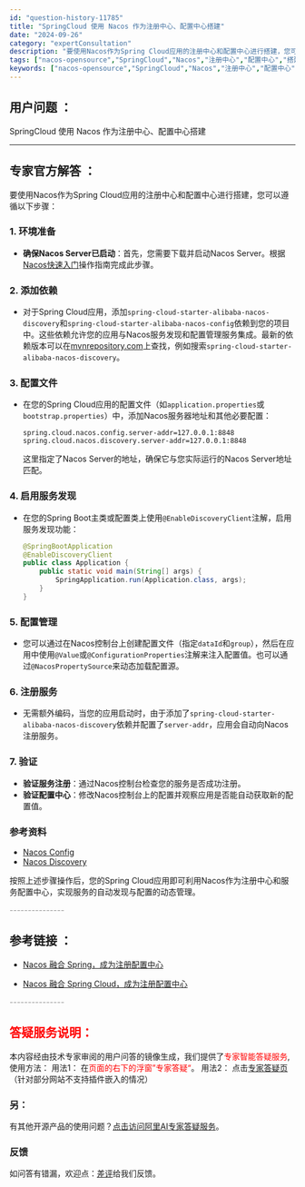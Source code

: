 ```yaml
---
id: "question-history-11785"
title: "SpringCloud 使用 Nacos 作为注册中心、配置中心搭建"
date: "2024-09-26"
category: "expertConsultation"
description: "要使用Nacos作为Spring Cloud应用的注册中心和配置中心进行搭建，您可以遵循以下步骤：### 1. 环境准备- **确保Nacos Server已启动**：首先，您需要下载并启动Nacos Server。根据[Nacos快速入门](../quickstart/quick-start.md"
tags: ["nacos-opensource","SpringCloud","Nacos","注册中心","配置中心","搭建"]
keywords: ["nacos-opensource","SpringCloud","Nacos","注册中心","配置中心","搭建"]
---
```


## 用户问题 ： 
 SpringCloud 使用 Nacos 作为注册中心、配置中心搭建  

---------------
## 专家官方解答 ：

要使用Nacos作为Spring Cloud应用的注册中心和配置中心进行搭建，您可以遵循以下步骤：

### 1. 环境准备
- **确保Nacos Server已启动**：首先，您需要下载并启动Nacos Server。根据[Nacos快速入门](../quickstart/quick-start.md)操作指南完成此步骤。

### 2. 添加依赖
- 对于Spring Cloud应用，添加`spring-cloud-starter-alibaba-nacos-discovery`和`spring-cloud-starter-alibaba-nacos-config`依赖到您的项目中。这些依赖允许您的应用与Nacos服务发现和配置管理服务集成。最新的依赖版本可以在[mvnrepository.com](https://mvnrepository.com/)上查找，例如搜索`spring-cloud-starter-alibaba-nacos-discovery`。

### 3. 配置文件
- 在您的Spring Cloud应用的配置文件（如`application.properties`或`bootstrap.properties`）中，添加Nacos服务器地址和其他必要配置：
  ```properties
  spring.cloud.nacos.config.server-addr=127.0.0.1:8848
  spring.cloud.nacos.discovery.server-addr=127.0.0.1:8848
  ```
  这里指定了Nacos Server的地址，确保它与您实际运行的Nacos Server地址匹配。

### 4. 启用服务发现
- 在您的Spring Boot主类或配置类上使用`@EnableDiscoveryClient`注解，启用服务发现功能：
  ```java
  @SpringBootApplication
  @EnableDiscoveryClient
  public class Application {
      public static void main(String[] args) {
          SpringApplication.run(Application.class, args);
      }
  }
  ```

### 5. 配置管理
- 您可以通过在Nacos控制台上创建配置文件（指定`dataId`和`group`），然后在应用中使用`@Value`或`@ConfigurationProperties`注解来注入配置值。也可以通过`@NacosPropertySource`来动态加载配置源。

### 6. 注册服务
- 无需额外编码，当您的应用启动时，由于添加了`spring-cloud-starter-alibaba-nacos-discovery`依赖并配置了`server-addr`，应用会自动向Nacos注册服务。

### 7. 验证
- **验证服务注册**：通过Nacos控制台检查您的服务是否成功注册。
- **验证配置中心**：修改Nacos控制台上的配置并观察应用是否能自动获取新的配置值。

### 参考资料
- [Nacos Config](https://github.com/spring-cloud-incubator/spring-cloud-alibaba/wiki/Nacos-config)
- [Nacos Discovery](https://github.com/spring-cloud-incubator/spring-cloud-alibaba/wiki/Nacos-discovery)

按照上述步骤操作后，您的Spring Cloud应用即可利用Nacos作为注册中心和服务配置中心，实现服务的自动发现与配置的动态管理。


<font color="#949494">---------------</font> 


## 参考链接 ：

* [Nacos 融合 Spring，成为注册配置中心](https://nacos.io/docs/latest/ecology/use-nacos-with-spring)
 
 * [Nacos 融合 Spring Cloud，成为注册配置中心](https://nacos.io/docs/latest/ecology/use-nacos-with-spring-cloud)


 <font color="#949494">---------------</font> 
 


## <font color="#FF0000">答疑服务说明：</font> 

本内容经由技术专家审阅的用户问答的镜像生成，我们提供了<font color="#FF0000">专家智能答疑服务</font>,使用方法：
用法1： 在<font color="#FF0000">页面的右下的浮窗”专家答疑“</font>。
用法2： 点击[专家答疑页](https://answer.opensource.alibaba.com/docs/intro)（针对部分网站不支持插件嵌入的情况）
### 另：


有其他开源产品的使用问题？[点击访问阿里AI专家答疑服务](https://answer.opensource.alibaba.com/docs/intro)。
### 反馈
如问答有错漏，欢迎点：[差评](https://ai.nacos.io/user/feedbackByEnhancerGradePOJOID?enhancerGradePOJOId=13796)给我们反馈。
